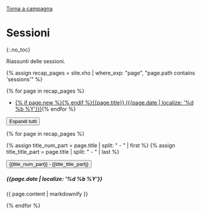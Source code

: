 [Torna a campagna](./campaign.md)

# Sessioni
{:.no_toc}

Riassunti delle sessioni.

{% assign recap_pages = site.xho | where_exp: "page", "page.path contains 'sessions'" %}

{% for page in recap_pages %}
- <a href="#{{page.title | slugify}}" class="recap-index">{% if page.new %}<span class="new"></span>{% endif %}{{page.title}}    ({{page.date |  localize: '%d %b %Y'}})</a>{% endfor %}

<button type="button" class="expand-all">Espandi tutti</button>

<div class="noindent">

{% for page in recap_pages %}

{% assign title_num_part = page.title | split: " - " | first %}
{% assign title_title_part = page.title | split: " - " | last %}

<button type="button" class="collapsible coll-primary" id="{{page.title | slugify}}">{{title_num_part}} - <span class="recap-title">{{title_title_part}}</span></button>
<div class="collapsible-content" markdown="1">

##### {{page.date | localize: '%d %b %Y'}}

{{ page.content | markdownify }}

</div>

{% endfor %}

</div>
